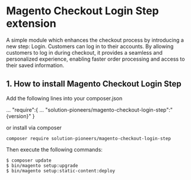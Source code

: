 # Magento Checkout Login Step extension

A simple module which enhances the checkout process by introducing a new step: Login. Customers can log in to their accounts. By allowing customers to log in during checkout, it provides a seamless and personalized experience, enabling faster order processing and access to their saved information.

## 1. How to install Magento Checkout Login Step

Add the following lines into your composer.json
 
 ...
"require":{
    ...
    "solution-pioneers/magento-checkout-login-step":"{version}"
 }

or install via composer

```
composer require solution-pioneers/magento-checkout-login-step
```

Then execute the following commands:

```
$ composer update
$ bin/magento setup:upgrade
$ bin/magento setup:static-content:deploy
```
